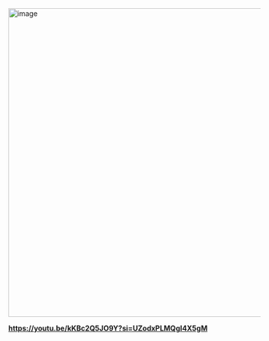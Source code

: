 <img width="617" alt="image" src="https://github.com/user-attachments/assets/d91085e1-661f-473e-b353-433074ce2379">

**https://youtu.be/kKBc2Q5JO9Y?si=UZodxPLMQgI4X5gM**
